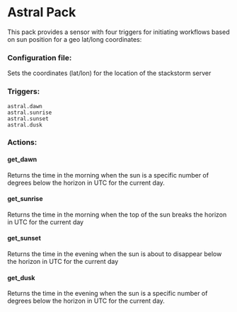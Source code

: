 # Astral Pack 

This pack provides a sensor with four triggers for initiating workflows based
on sun position for a geo lat/long coordinates:

### Configuration file:

Sets the coordinates (lat/lon) for the location of the stackstorm server

### Triggers:

```text
astral.dawn
astral.sunrise
astral.sunset
astral.dusk
```

### Actions:

#### get_dawn

Returns the time in the morning when the sun is a specific number of degrees below the horizon in UTC for the current day.

#### get_sunrise

Returns the time in the morning when the top of the sun breaks the horizon in UTC for the current day

#### get_sunset

Returns the time in the evening when the sun is about to disappear below the horizon in UTC for the current day

#### get_dusk

Returns the time in the evening when the sun is a specific number of degrees below the horizon in UTC for the current day.
